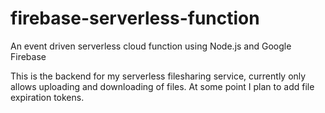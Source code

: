 # firebase-serverless-function
An event driven serverless cloud function using Node.js and Google Firebase

This is the backend for my serverless filesharing service, currently only allows uploading and downloading of files. At some point I plan to add file expiration tokens.
